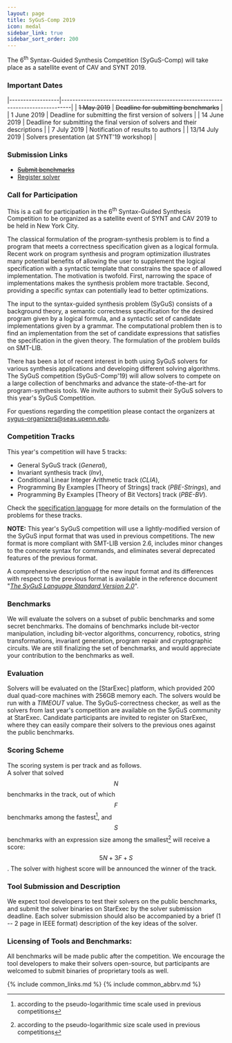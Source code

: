 ```yaml
---
layout: page
title: SyGuS-Comp 2019
icon: medal
sidebar_link: true
sidebar_sort_order: 200
---
```


The 6<sup>th</sup> Syntax-Guided Synthesis Competition (SyGuS-Comp)
will take place as a satellite event of CAV and SYNT 2019.


### Important Dates

<div class="dates" markdown="1">

|------------------|---------------------------------------------------------------------------------|
| ~~1 May 2019~~   | ~~Deadline for submitting benchmarks~~                                          |
| 1 June 2019      | Deadline for submitting the first version of solvers                            |
| 14 June 2019     | Deadline for submitting the final version of solvers and their descriptions     |
| 7 July 2019      | Notification of results to authors                                              |
| 13/14 July 2019  | Solvers presentation (at SYNT'19 workshop)                                      |

</div>


### Submission Links

- ~~[Submit benchmarks](/submit/benchmarks)~~
- [Register solver](/submit/solver)


### Call for Participation

This is a call for participation in the 6<sup>th</sup> Syntax-Guided Synthesis Competition
to be organized as a satellite event of SYNT and CAV 2019 to be held in New York City.

The classical formulation of the program-synthesis problem is to find a program
that meets a correctness specification given as a logical formula.
Recent work on program synthesis and program optimization illustrates many
potential benefits of allowing the user to supplement the logical specification
with a syntactic template that constrains the space of allowed implementation.
The motivation is twofold.
First, narrowing the space of implementations makes the synthesis problem more tractable.
Second, providing a specific syntax can potentially lead to better optimizations.

The input to the syntax-guided synthesis problem (SyGuS) consists of a background theory,
a semantic correctness specification for the desired program given by a logical formula,
and a syntactic set of candidate implementations given by a grammar.
The computational problem then is to find an implementation from the set of candidate expressions
that satisfies the specification in the given theory.
The formulation of the problem builds on SMT-LIB.

There has been a lot of recent interest in both using SyGuS solvers for various synthesis applications
and developing different solving algorithms.
The SyGuS competition (SyGuS-Comp'19) will allow solvers to compete on a large collection of benchmarks
and advance the state-of-the-art for program-synthesis tools.
We invite authors to submit their SyGuS solvers to this year's SyGuS Competition.

For questions regarding the competition please contact the organizers at <sygus-organizers@seas.upenn.edu>.


### Competition Tracks

This year's competition will have 5 tracks:
<br>
- General SyGuS track (_General_),
- Invariant synthesis track (_Inv_),
- Conditional Linear Integer Arithmetic track (_CLIA_),
- Programming By Examples [Theory of Strings] track (_PBE-Strings_), and
- Programming By Examples [Theory of Bit Vectors] track (_PBE-BV_).

Check the [specification language](/language) for more details
on the formulation of the problems for these tracks.

**NOTE:**
This year's SyGuS competition will use a lightly-modified version of the SyGuS input format
that was used in previous competitions.
The new format is more compliant with SMT-LIB version 2.6,
includes minor changes to the concrete syntax for commands,
and eliminates several deprecated features of the previous format.

A comprehensive description of the new input format
and its differences with respect to the previous format
is available in the reference document "[_The SyGuS Language Standard Version 2.0_](/assets/pdf/SyGuS-IF_2.0.pdf)".


### Benchmarks

We will evaluate the solvers on a subset of public benchmarks and some secret benchmarks.
The domains of benchmarks include bit-vector manipulation, including bit-vector algorithms,
concurrency, robotics, string transformations, invariant generation,
program repair and cryptographic circuits.
We are still finalizing the set of benchmarks,
and would appreciate your contribution to the benchmarks as well.


### Evaluation

Solvers will be evaluated on the [StarExec] platform,
which provided 200 dual quad-core machines with 256GB memory each.
The solvers would be run with a _TIMEOUT_ value.
The SyGuS-correctness checker, as well as the solvers from last year's competition
are available on the SyGuS community at StarExec.
Candidate participants are invited to register on StarExec,
where they can easily compare their solvers to the previous ones against the public benchmarks.


### Scoring Scheme

The scoring system is per track and as follows.
<br>
A solver that solved $$ N $$ benchmarks in the track, out of which $$ F $$ benchmarks among the fastest[^1], and
$$ S $$ benchmarks with an expression size among the smallest[^2] will receive a score: $$ 5 N + 3 F + S $$.
The solver with highest score will be announced the winner of the track.


### Tool Submission and Description

We expect tool developers to test their solvers on the public benchmarks,
and submit the solver binaries on StarExec by the solver submission deadline.
Each solver submission should also be accompanied by a brief (1 -- 2 page in IEEE format)
description of the key ideas of the solver.


### Licensing of Tools and Benchmarks:

All benchmarks will be made public after the competition.
We encourage the tool developers to make their solvers open-source,
but participants are welcomed to submit binaries of proprietary tools as well.


[^1]: according to the pseudo-logarithmic time scale used in previous competitions
[^2]: according to the pseudo-logarithmic size scale used in previous competitions

{% include common_links.md %}
{% include common_abbrv.md %}